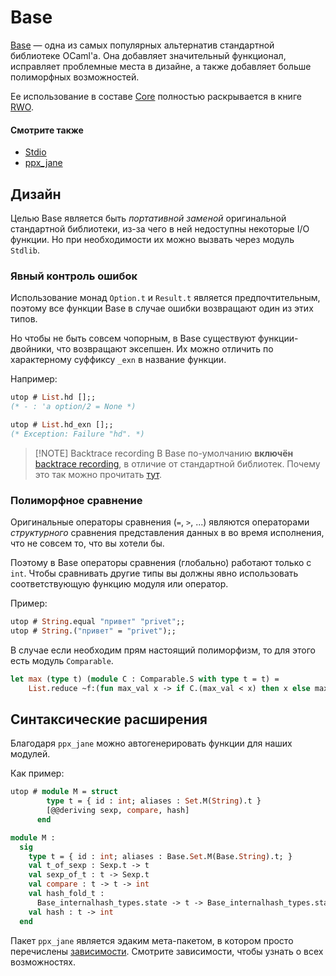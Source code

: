 # Base

[Base] &mdash; одна из самых популярных альтернатив стандартной библиотеке OCaml'а. 
Она добавляет значительный функционал, исправляет проблемные места в дизайне, 
а также добавляет больше полиморфных возможностей.

Ее использование в составе [Core](./index.md) полностью раскрывается в книге [RWO](https://dev.realworldocaml.org/).

#### Смотрите также

- [Stdio](https://v3.ocaml.org/p/stdio/latest/doc/Stdio/index.html)
- [ppx_jane](https://github.com/janestreet/ppx_jane)

## Дизайн

Целью Base является быть *портативной заменой* оригинальной стандартной библиотеки,
из-за чего в ней недоступны некоторые I/O функции. Но при необходимости их можно вызвать через модуль `Stdlib`.

### Явный контроль ошибок

Использование монад `Option.t` и `Result.t` является предпочтительным, поэтому все функции Base в случае ошибки
возвращают один из этих типов. 

Но чтобы не быть совсем чопорным, в Base существуют функции-двойники, что возвращают эксепшен. Их можно отличить 
по характерному суффиксу `_exn` в название функции.   

Например:
```ocaml
utop # List.hd [];;
(* - : 'a option/2 = None *)

utop # List.hd_exn [];;
(* Exception: Failure "hd". *)
```

> [!NOTE] Backtrace recording 
> В Base по-умолчанию **включён** [backtrace recording](../../recipes.md#backtrace-recording), в отличие от стандартной библиотек.
> Почему это так можно прочитать [тут](https://discuss.ocaml.org/t/why-isnt-ocaml-recording-bactrace-by-default/9915/4).

### Полиморфное сравнение

Оригинальные операторы сравнения (`=`, `>`, ...) являются операторами *структурного* сравнения представления данных в во время исполнения, что не совсем то, что вы хотели бы.

Поэтому в Base операторы сравнения (глобально) работают только с `int`. Чтобы сравнивать другие типы
вы должны явно использовать соответствующую функцию модуля или оператор. 

Пример:
```ocaml
utop # String.equal "привет" "privet";;
utop # String.("привет" = "privet");;
```

В случае если необходим прям настоящий полиморфизм, то для этого есть модуль `Comparable`.

```ocaml
let max (type t) (module C : Comparable.S with type t = t) = 
    List.reduce ~f:(fun max_val x -> if C.(max_val < x) then x else max_val)
```

## Синтаксические расширения

Благодаря `ppx_jane` можно автогенерировать функции для наших модулей. 

Как пример:
```ocaml
utop # module M = struct
        type t = { id : int; aliases : Set.M(String).t }
        [@@deriving sexp, compare, hash]
      end

module M :
  sig
    type t = { id : int; aliases : Base.Set.M(Base.String).t; }
    val t_of_sexp : Sexp.t -> t
    val sexp_of_t : t -> Sexp.t
    val compare : t -> t -> int
    val hash_fold_t :
      Base_internalhash_types.state -> t -> Base_internalhash_types.state
    val hash : t -> int
  end
```

Пакет `ppx_jane` является эдаким мета-пакетом, в котором просто перечислены [зависимости](https://opam.ocaml.org/packages/ppx_jane/).
Смотрите зависимости, чтобы узнать о всех возможностях. 

[Base]: https://opensource.janestreet.com/base/
